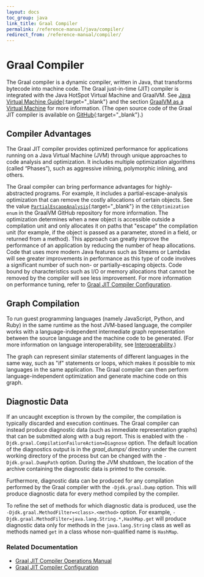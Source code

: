 ```yaml
---
layout: docs
toc_group: java
link_title: Graal Compiler
permalink: /reference-manual/java/compiler/
redirect_from: /reference-manual/compiler/
---
```


# Graal Compiler

The Graal compiler is a dynamic compiler, written in Java, that transforms bytecode into machine code.
The Graal just-in-time (JIT) compiler is integrated with the Java HotSpot Virtual Machine and GraalVM.
See [Java Virtual Machine Guide](https://docs.oracle.com/en/java/javase/25/vm/java-virtual-machine-technology-overview.html){:target="_blank"} and the section [GraalVM as a Virtual Machine](README.md) for more information.
(The open source code of the Graal JIT compiler is available on [GitHub](https://github.com/oracle/graal/tree/master/compiler){:target="_blank"}.)

## Compiler Advantages

The Graal JIT compiler provides optimized performance for applications running on a Java Virtual Machine (JVM) through unique approaches to code analysis and optimization.
It includes multiple optimization algorithms (called “Phases”), such as aggressive inlining, polymorphic inlining, and others.

<a id="partial-escape-analysis"></a>
The Graal compiler can bring performance advantages for highly-abstracted programs.
For example, it includes a partial-escape-analysis optimization that can remove the costly allocations of certain objects.
See the value [`PartialEscapeAnalysis`](https://github.com/oracle/graal/blob/master/compiler/src/jdk.graal.compiler/src/jdk/graal/compiler/core/phases/CEOptimization.java#L176){:target="_blank"} in the `CEOptimization enum` in the GraalVM GitHub repository for more information.
The optimization determines when a new object is accessible outside a compilation unit and only allocates it on paths that "escape" the compilation unit (for example, if the object is passed as a parameter, stored in a field, or returned from a method).
This approach can greatly improve the performance of an application by reducing the number of heap allocations.
Code that uses more modern Java features such as Streams or Lambdas will see greater improvements in performance as this type of code involves a significant number of such non- or partially-escaping objects.
Code bound by characteristics such as I/O or memory allocations that cannot be removed by the compiler will see less improvement.
For more information on performance tuning, refer to [Graal JIT Compiler Configuration](Options.md).

## Graph Compilation

To run guest programming languages (namely JavaScript, Python, and Ruby) in the same runtime as the host JVM-based language, the compiler works with a language-independent intermediate graph representation between the source language and the machine code to be generated.
(For more information on language interoperability, see [Interoperability](README.md#interoperability).)

The graph can represent similar statements of different languages in the same way, such as "if" statements or loops, which makes it possible to mix languages in the same application.
The Graal compiler can then perform language-independent optimization and generate machine code on this graph.

## Diagnostic Data

If an uncaught exception is thrown by the compiler, the compilation is typically discarded and execution continues.
The Graal compiler can instead produce diagnostic data (such as immediate representation graphs) that can be submitted along with a bug report.
This is enabled with the `-Djdk.graal.CompilationFailureAction=Diagnose` option.
The default location of the diagnostics output is in the _graal_dumps/_ directory under the current working directory of the process but can be changed with the `-Djdk.graal.DumpPath` option.
During the JVM shutdown, the location of the archive containing the diagnostic data is printed to the console.

Furthermore, diagnostic data can be produced for any compilation performed by the Graal compiler with the `-Djdk.graal.Dump` option.
This will produce diagnostic data for every method compiled by the compiler.

To refine the set of methods for which diagnostic data is produced, use the `-Djdk.graal.MethodFilter=<class>.<method>` option.
For example, `-Djdk.graal.MethodFilter=java.lang.String.*,HashMap.get` will produce diagnostic data only for methods in the `java.lang.String` class as well as methods named `get` in a class whose non-qualified name is `HashMap`.

### Related Documentation

- [Graal JIT Compiler Operations Manual](Operations.md)
- [Graal JIT Compiler Configuration](Options.md)
